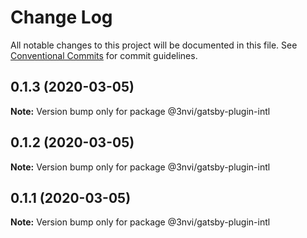 # Change Log

All notable changes to this project will be documented in this file.
See [Conventional Commits](https://conventionalcommits.org) for commit guidelines.

## 0.1.3 (2020-03-05)

**Note:** Version bump only for package @3nvi/gatsby-plugin-intl

## 0.1.2 (2020-03-05)

**Note:** Version bump only for package @3nvi/gatsby-plugin-intl

## 0.1.1 (2020-03-05)

**Note:** Version bump only for package @3nvi/gatsby-plugin-intl
